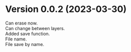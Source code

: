 # Version 0.0.2 (2023-03-30)

Can erase now.  
Can change between layers.  
Added save function.  
File name.  
File save by name.  